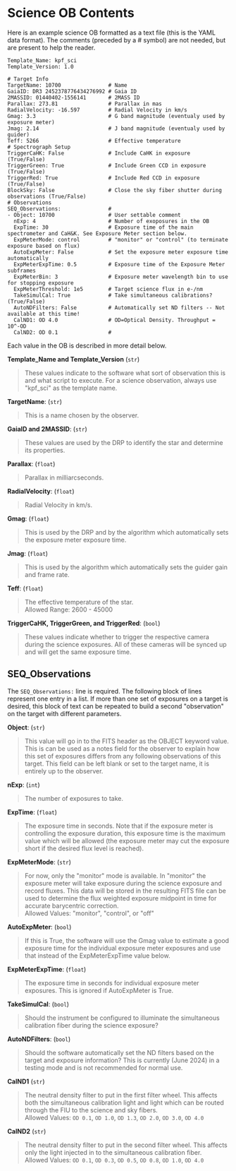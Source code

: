 # Science OB Contents

Here is an example science OB formatted as a text file (this is the YAML data format). The comments (preceded by a # symbol) are not needed, but are present to help the reader. 

```
Template_Name: kpf_sci
Template_Version: 1.0

# Target Info
TargetName: 10700               # Name 
GaiaID: DR3 2452378776434276992 # Gaia ID 
2MASSID: 01440402-1556141       # 2MASS ID 
Parallax: 273.81                # Parallax in mas
RadialVelocity: -16.597         # Radial Velocity in km/s
Gmag: 3.3                       # G band magnitude (eventualy used by exposure meter)
Jmag: 2.14                      # J band magnitude (eventualy used by guider)
Teff: 5266                      # Effective temperature
# Spectrograph Setup
TriggerCaHK: False              # Include CaHK in exposure (True/False)
TriggerGreen: True              # Include Green CCD in exposure (True/False)
TriggerRed: True                # Include Red CCD in exposure (True/False)
BlockSky: False                 # Close the sky fiber shutter during observations (True/False)
# Observations
SEQ_Observations:               # 
- Object: 10700                 # User settable comment
  nExp: 4                       # Number of exoposures in the OB
  ExpTime: 30                   # Exposure time of the main spectrometer and CaH&K. See Exposure Meter section below.
  ExpMeterMode: control         # "monitor" or "control" (to terminate exposure based on flux)
  AutoExpMeter: False           # Set the exposure meter exposure time automatically
  ExpMeterExpTime: 0.5          # Exposure time of the Exposure Meter subframes
  ExpMeterBin: 3                # Exposure meter wavelength bin to use for stopping exposure
  ExpMeterThreshold: 1e5        # Target science flux in e-/nm
  TakeSimulCal: True            # Take simultaneous calibrations? (True/False)
  AutoNDFilters: False          # Automatically set ND filters -- Not available at this time!
  CalND1: OD 4.0                # OD=Optical Density. Throughput = 10^-OD
  CalND2: OD 0.1                # 
```

Each value in the OB is described in more detail below.

**Template_Name and Template_Version** (`str`)
> These values indicate to the software what sort of observation this is and what script to execute. For a science observation, always use "kpf_sci" as the template name.

**TargetName**: (`str`)
> This is a name chosen by the observer.

**GaiaID and 2MASSID**: (`str`)
> These values are used by the DRP to identify the star and determine its properties.

**Parallax**: (`float`)
> Parallax in milliarcseconds.

**RadialVelocity**: (`float`)
> Radial Velocity in km/s.

**Gmag**: (`float`)
> This is used by the DRP and by the algorithm which automatically sets the exposure meter exposure time.

**Jmag**: (`float`)
> This is used by the algorithm which automatically sets the guider gain and frame rate.

**Teff**: (`float`)
> The effective temperature of the star.
<br>Allowed Range: 2600 - 45000

**TriggerCaHK, TriggerGreen, and TriggerRed**: (`bool`)
> These values indicate whether to trigger the respective camera during the science exposures. All of these cameras will be synced up and will get the same exposure time.

## SEQ_Observations

The `SEQ_Observations:` line is required. The following block of lines represent one entry in a list. If more than one set of exposures on a target is desired, this block of text can be repeated to build a second "observation" on the target with different parameters.

**Object**: (`str`)
> This value will go in to the FITS header as the OBJECT keyword value. This is can be used as a notes field for the observer to explain how this set of exposures differs from any following observations of this target. This field can be left blank or set to the target name, it is entirely up to the observer.

**nExp**: (`int`)
>The number of exposures to take.

**ExpTime**: (`float`)
> The exposure time in seconds. Note that if the exposure meter is controlling the exposure duration, this exposure time is the maximum value which will be allowed (the exposure meter may cut the exposure short if the desired flux level is reached).

**ExpMeterMode**: (`str`)
> For now, only the "monitor" mode is available. In "monitor" the exposure meter will take exposure during the science exposure and record fluxes. This data will be stored in the resulting FITS file can be used to determine the flux weighted exposure midpoint in time for accurate barycentric correction.
<br>Allowed Values: "monitor", "control", or "off"

**AutoExpMeter**: (`bool`)
> If this is True, the software will use the Gmag value to estimate a good exposure time for the individual exposure meter exposures and use that instead of the ExpMeterExpTime value below.

**ExpMeterExpTime**: (`float`)
> The exposure time in seconds for individual exposure meter exposures. This is ignored if AutoExpMeter is True.

**TakeSimulCal**: (`bool`)
> Should the instrument be configured to illuminate the simultaneous calibration fiber during the science exposure?

**AutoNDFilters**: (`bool`)
> Should the software automatically set the ND filters based on the target and exposure information? This is currently (June 2024) in a testing mode and is not recommended for normal use.

**CalND1** (`str`)
> The neutral density filter to put in the first filter
wheel. This affects both the simultaneous calibration light and light
which can be routed through the FIU to the science and sky fibers.
<br>Allowed Values: `OD 0.1`, `OD 1.0`, `OD 1.3`, `OD 2.0`, `OD 3.0`, `OD 4.0`

**CalND2** (`str`)
> The neutral density filter to put in the second filter
wheel. This affects only the light injected in to the simultaneous
calibration fiber.
<br>Allowed Values: `OD 0.1`, `OD 0.3`, `OD 0.5`, `OD 0.8`, `OD 1.0`, `OD 4.0`
